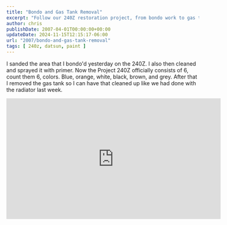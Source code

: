 ```yaml
---
title: "Bondo and Gas Tank Removal"
excerpt: "Follow our 240Z restoration project, from bondo work to gas tank removal, spanning six colors. Watch our progress in the latest video update."
author: chris
publishDate: 2007-04-01T00:00:00+00:00
updateDate: 2024-11-15T12:15:17-06:00
url: "2007/bondo-and-gas-tank-removal"
tags: [ 240z, datsun, paint ]
---
```


I sanded the area that I bondo'd yesterday on the 240Z. I also then cleaned and sprayed it with primer. Now the Project 240Z officially consists of 6, count them 6, colors. Blue, orange, white, black, brown, and grey. After that I removed the gas tank so I can have that cleaned up like we had done with the radiator last week.    

<iframe width="560" height="315" src="https://www.youtube.com/embed/7nKCMSlfkio?si=bdroXkE5Pfq50OL8" title="YouTube video player" frameborder="0" allow="accelerometer; autoplay; clipboard-write; encrypted-media; gyroscope; picture-in-picture; web-share" referrerpolicy="strict-origin-when-cross-origin" allowfullscreen></iframe>

